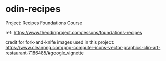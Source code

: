 # odin-recipes

Project: Recipes
Foundations Course

ref: https://www.theodinproject.com/lessons/foundations-recipes

credit for fork-and-knife images used in this project:
https://www.cleanpng.com/png-computer-icons-vector-graphics-clip-art-restaurant-7186485/#google_vignette
